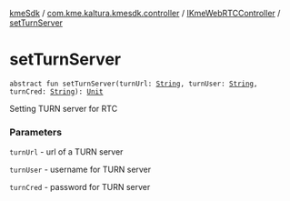 [kmeSdk](../../index.md) / [com.kme.kaltura.kmesdk.controller](../index.md) / [IKmeWebRTCController](index.md) / [setTurnServer](./set-turn-server.md)

# setTurnServer

`abstract fun setTurnServer(turnUrl: `[`String`](https://kotlinlang.org/api/latest/jvm/stdlib/kotlin/-string/index.html)`, turnUser: `[`String`](https://kotlinlang.org/api/latest/jvm/stdlib/kotlin/-string/index.html)`, turnCred: `[`String`](https://kotlinlang.org/api/latest/jvm/stdlib/kotlin/-string/index.html)`): `[`Unit`](https://kotlinlang.org/api/latest/jvm/stdlib/kotlin/-unit/index.html)

Setting TURN server for RTC

### Parameters

`turnUrl` - url of a TURN server

`turnUser` - username for TURN server

`turnCred` - password for TURN server
